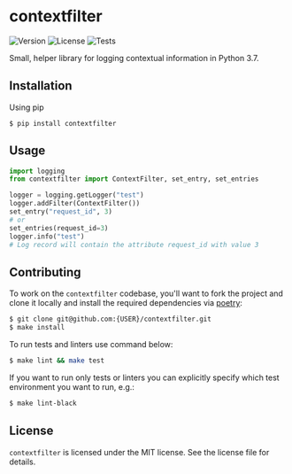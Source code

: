 # contextfilter
![Version](https://img.shields.io/pypi/v/contextfilter)
![License](https://img.shields.io/pypi/l/contextfilter)
![Tests](https://github.com/aviramha/contextfilter/workflows/Test%20Contextfilter/badge.svg?branch=develop)

Small, helper library for logging contextual information in Python 3.7.

## Installation
Using pip
```
$ pip install contextfilter
```

## Usage
```py
import logging
from contextfilter import ContextFilter, set_entry, set_entries

logger = logging.getLogger("test")
logger.addFilter(ContextFilter())
set_entry("request_id", 3)
# or
set_entries(request_id=3)
logger.info("test")
# Log record will contain the attribute request_id with value 3
```

## Contributing

To work on the `contextfilter` codebase, you'll want to fork the project and clone it locally and install the required dependencies via [poetry](https://poetry.eustace.io):

```sh
$ git clone git@github.com:{USER}/contextfilter.git
$ make install
```

To run tests and linters use command below:

```sh
$ make lint && make test
```

If you want to run only tests or linters you can explicitly specify which test environment you want to run, e.g.:

```sh
$ make lint-black
```

## License

`contextfilter` is licensed under the MIT license. See the license file for details.

